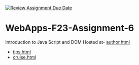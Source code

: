 [![Review Assignment Due Date](https://classroom.github.com/assets/deadline-readme-button-24ddc0f5d75046c5622901739e7c5dd533143b0c8e959d652212380cedb1ea36.svg)](https://classroom.github.com/a/b9NC0g7h)
# WebApps-F23-Assignment-6
Introduction to Java Script and DOM
Hosted at- [author.html](file:///C:/Users/s566161/Documents/GitHub/44563-webapps-f23-assignment6-satwik1618/author.html)
-   [tips.html](file:///C:/Users/s566161/Documents/GitHub/44563-webapps-f23-assignment6-satwik1618/tips.html)
-   [cruise.html](file:///C:/Users/s566161/Documents/GitHub/44563-webapps-f23-assignment6-satwik1618/cruise.html)

